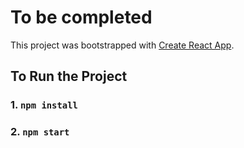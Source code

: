 # To be completed

This project was bootstrapped with [Create React App](https://github.com/facebook/create-react-app).

## To Run the Project

### 1. `npm install`

### 2. `npm start`

